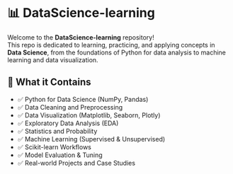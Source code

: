 # 📊 DataScience-learning

Welcome to the **DataScience-learning** repository!  
This repo is dedicated to learning, practicing, and applying concepts in **Data Science**, from the foundations of Python for data analysis to machine learning and data visualization.

## 🧠 What it Contains

- ✅ Python for Data Science (NumPy, Pandas)
- ✅ Data Cleaning and Preprocessing
- ✅ Data Visualization (Matplotlib, Seaborn, Plotly)
- ✅ Exploratory Data Analysis (EDA)
- ✅ Statistics and Probability
- ✅ Machine Learning (Supervised & Unsupervised)
- ✅ Scikit-learn Workflows
- ✅ Model Evaluation & Tuning
- ✅ Real-world Projects and Case Studies



